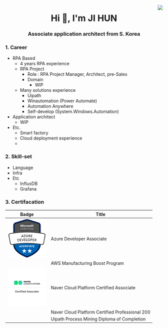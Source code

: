 <a href="https://hits.seeyoufarm.com"><img src="https://hits.seeyoufarm.com/api/count/incr/badge.svg?url=https%3A%2F%2Fgithub.com%2Fshblue21%2Fhit-counter&count_bg=%2379C83D&title_bg=%23555555&icon=&icon_color=%23E7E7E7&title=hits&edge_flat=false" align="right"/></a>

<h1 align="center">Hi 👋, I'm JI HUN</h1>
<h3 align="center">Associate application architect from S. Korea</h3>

<!-- ### Career
- Shinsaegae I&C  (21.10 ~ )
- LS ITC (pre. LS Global) (20.01 ~ 21.09)
- Daewoobrenic (Metanet) (17.11 ~ 20.01) -->

### 1. Career

- RPA Based
  - 4 years RPA experience  
  - RPA Project    
    - Role : RPA Project Manager, Architect, pre-Sales    
    - Domain       
      - WIP  
  - Many solutions experience   
    - Uipath    
    - Winautomation (Power Automate)    
    - Automation Anywhere    
    - Self-develop (System.Windows.Automation)
- Application architect  
  - WIP
- Etc.
  - Smart factory
  - Cloud deployment experience
  - 

### 2. Skill-set
- Language
- Infra
- Etc
  - InfluxDB
  - Grafana

### 3. Certifacation

| Badge                                                                                                                                                                                                                             | Title                                           |
| --------------------------------------------------------------------------------------------------------------------------------------------------------------------------------------------------------------------------------- | ----------------------------------------------- |
| <a href="https://www.credly.com/badges/90bd4c1c-2a46-4e0c-8990-0d89635b33e0/public_url"><img src="https://raw.githubusercontent.com/shblue21/shblue21/main/microsoft-certified-azure-developer-associate.1.png" width="125"/></a> | Azure Developer Associate                       |
|                                                                                                                                                                                                                                   | AWS Manufacturing Boost Program                 |
| <img src="https://raw.githubusercontent.com/shblue21/shblue21/main/NCA.png" width="125"/>                                                                                                                                         | Naver Cloud Platform Certified Associate        |
|                                                                                                                                                                                                                                   | Naver Cloud Platform Certified Professional 200 |
|                                                                                                                                                                                                                                   | Uipath Process Mining Diploma of Completion     |

<!--
**shblue21/shblue21** is a ✨ _special_ ✨ repository because its `README.md` (this file) appears on your GitHub profile.

Here are some ideas to get you started:

- 🔭 I’m currently working on ...
- 🌱 I’m currently learning ...
- 👯 I’m looking to collaborate on ...
- 🤔 I’m looking for help with ...
- 💬 Ask me about ...
- 📫 How to reach me: ...
- 😄 Pronouns: ...
- ⚡ Fun fact: ...
-->
